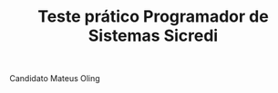 <h1 align="center">Teste prático Programador de Sistemas Sicredi</h1>
<br>
<p>Candidato Mateus Oling</p>

